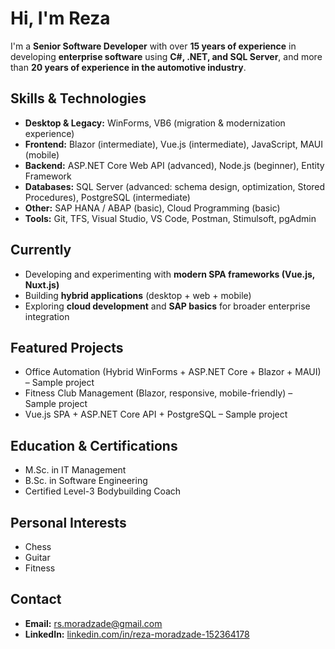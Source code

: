 # Hi, I'm Reza

I'm a **Senior Software Developer** with over **15 years of experience** in developing **enterprise software** using **C#, .NET, and SQL Server**, and more than **20 years of experience in the automotive industry**.

## Skills & Technologies
- **Desktop & Legacy:** WinForms, VB6 (migration & modernization experience)  
- **Frontend:** Blazor (intermediate), Vue.js (intermediate), JavaScript, MAUI (mobile)  
- **Backend:** ASP.NET Core Web API (advanced), Node.js (beginner), Entity Framework  
- **Databases:** SQL Server (advanced: schema design, optimization, Stored Procedures), PostgreSQL (intermediate)  
- **Other:** SAP HANA / ABAP (basic), Cloud Programming (basic)  
- **Tools:** Git, TFS, Visual Studio, VS Code, Postman, Stimulsoft, pgAdmin  

## Currently
- Developing and experimenting with **modern SPA frameworks (Vue.js, Nuxt.js)**  
- Building **hybrid applications** (desktop + web + mobile)  
- Exploring **cloud development** and **SAP basics** for broader enterprise integration  

## Featured Projects
- Office Automation (Hybrid WinForms + ASP.NET Core + Blazor + MAUI) – Sample project  
- Fitness Club Management (Blazor, responsive, mobile-friendly) – Sample project  
- Vue.js SPA + ASP.NET Core API + PostgreSQL – Sample project  

## Education & Certifications
- M.Sc. in IT Management  
- B.Sc. in Software Engineering  
- Certified Level-3 Bodybuilding Coach  

## Personal Interests
- Chess  
- Guitar  
- Fitness  

## Contact
- **Email:** rs.moradzade@gmail.com  
- **LinkedIn:** [linkedin.com/in/reza-moradzade-152364178](https://www.linkedin.com/in/reza-moradzade-152364178)  
